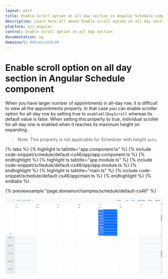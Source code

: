 ```yaml
---
layout: post
title: Enable scroll option on all day section in Angular Schedule component | Syncfusion
description: Learn here all about Enable scroll option on all day section in Syncfusion Angular Schedule component of Syncfusion Essential JS 2 and more.
platform: ej2-angular
control: Enable scroll option on all day section 
documentation: ug
domainurl: ##DomainURL##
---
```


# Enable scroll option on all day section in Angular Schedule component

When you have larger number of appointments in all-day row, it is difficult to view all the appointments properly. In that case you can enable scroller option for all-day row by setting true to `enableAllDayScroll` whereas its default value is false. When setting this property to true, individual scroller for all-day row is enabled when it reaches its maximum height on expanding.

>Note: This property is not applicable for Scheduler with height `auto`.

{% tabs %}
{% highlight ts tabtitle="app.component.ts" %}
{% include code-snippet/schedule/default-cs46/app/app.component.ts %}
{% endhighlight %}
{% highlight ts tabtitle="app.module.ts" %}
{% include code-snippet/schedule/default-cs46/app/app.module.ts %}
{% endhighlight %}
{% highlight ts tabtitle="main.ts" %}
{% include code-snippet/schedule/default-cs46/app/main.ts %}
{% endhighlight %}
{% endtabs %}
  
{% previewsample "page.domainurl/samples/schedule/default-cs46" %}

![Scrolling](../images/schedule-scrolling.png)